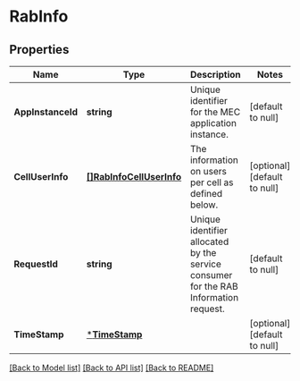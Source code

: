 # RabInfo

## Properties
Name | Type | Description | Notes
------------ | ------------- | ------------- | -------------
**AppInstanceId** | **string** | Unique identifier for the MEC application instance. | [default to null]
**CellUserInfo** | [**[]RabInfoCellUserInfo**](RabInfo_cellUserInfo.md) | The information on users per cell as defined below. | [optional] [default to null]
**RequestId** | **string** | Unique identifier allocated by the service consumer for the RAB Information request. | [default to null]
**TimeStamp** | [***TimeStamp**](TimeStamp.md) |  | [optional] [default to null]

[[Back to Model list]](../README.md#documentation-for-models) [[Back to API list]](../README.md#documentation-for-api-endpoints) [[Back to README]](../README.md)


